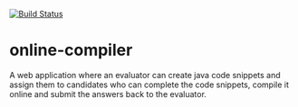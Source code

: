 [![Build Status](https://travis-ci.org/striderarun/online-compiler.svg?branch=master)](https://travis-ci.org/striderarun/online-compiler)


# online-compiler

A web application where an evaluator can create java code snippets and assign them to candidates 
who can complete the code snippets, compile it online and submit the answers back to the evaluator.
